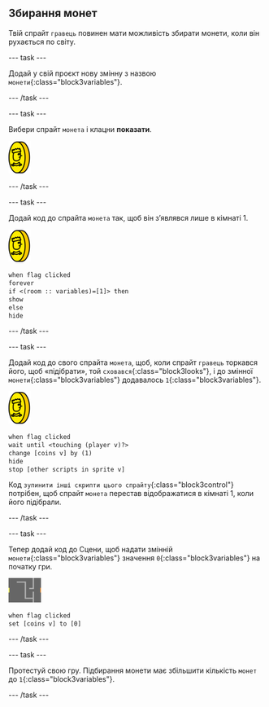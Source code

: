 ## Збирання монет

Твій спрайт `гравець` повинен мати можливість збирати монети, коли він рухається по світу.

\--- task \---

Додай у свій проєкт нову змінну з назвою `монети`{:class="block3variables"}.

\--- /task \---

\--- task \---

Вибери спрайт `монета` і клацни **показати**.

![знімок екрана](images/coin.png)

\--- /task \---

\--- task \---

Додай код до спрайта `монета` так, щоб він з’являвся лише в кімнаті 1.

![знімок екрана](images/coin.png)

```blocks3
when flag clicked
forever
if <(room :: variables)=[1]> then
show
else
hide
```

\--- /task \---

\--- task \---

Додай код до свого спрайта `монета`, щоб, коли спрайт `гравець` торкався його, щоб «підібрати», той `сховався`{:class="block3looks"}, і до змінної `монети`{:class="block3variables"} додавалось `1`{:class="block3variables"}.

![монета](images/coin.png)

```blocks3
when flag clicked
wait until <touching (player v)?>
change [coins v] by (1)
hide
stop [other scripts in sprite v]
```

Код `зупинити інші скрипти цього спрайту`{:class="block3control"} потрібен, щоб спрайт `монета` перестав відображатися в кімнаті 1, коли його підібрали.

\--- /task \---

\--- task \---

Тепер додай код до Сцени, щоб надати змінній `монети`{:class="block3variables"} значення `0`{:class="block3variables"} на початку гри.

![сцена](images/stage.png)

```blocks3
when flag clicked
set [coins v] to [0]
```

\--- /task \---

\--- task \---

Протестуй свою гру. Підбирання монети має збільшити кількість `монет` до `1`{:class="block3variables"}.

\--- /task \---